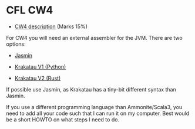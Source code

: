 # CFL CW4


* [CW4 description](https://cflmark.nms.kcl.ac.uk/hg/afl-material/raw-file/tip/cws/cw04.pdf) (Marks 15%)


For CW4 you will need an external assembler for the JVM. There are two options:

* [Jasmin](https://jasmin.sourceforge.net/)

* [Krakatau V1 (Python)](https://github.com/Storyyeller/Krakatau/tree/master)

* [Krakatau V2 (Rust)](https://github.com/Storyyeller/Krakatau/tree/v2)

If possible use Jasmin, as Krakatau has a tiny-bit different syntax than
Jasmin. 

If you use a different programming language than Ammonite/Scala3, you need to add all your code such that I can run it on my computer. Best would be a short HOWTO on what steps I need to do.